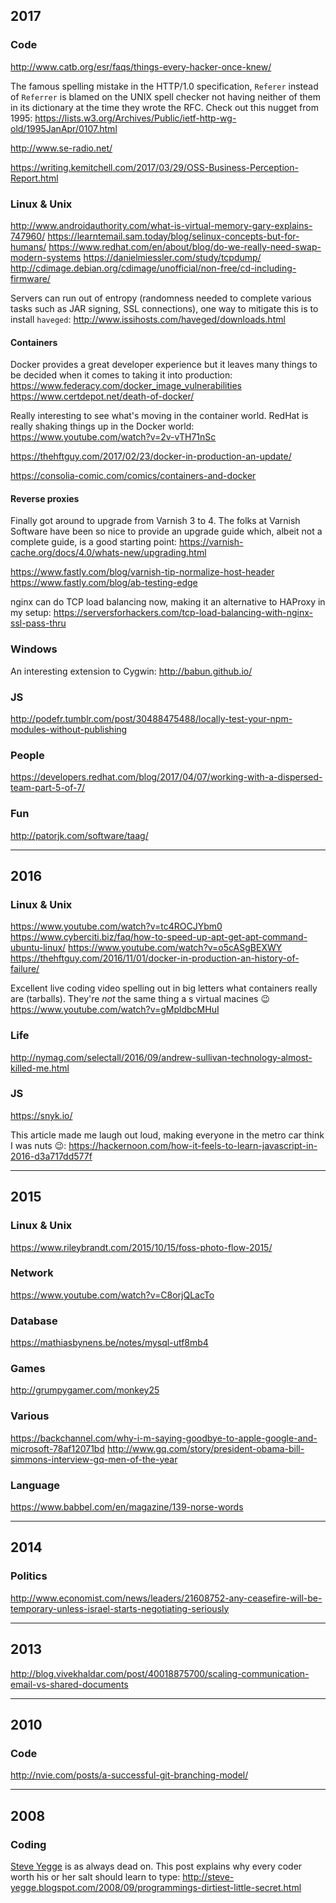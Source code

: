## 2017

### Code
http://www.catb.org/esr/faqs/things-every-hacker-once-knew/

The famous spelling mistake in the HTTP/1.0 specification, `Referer`
instead of `Referrer` is blamed on the UNIX spell checker not having
neither of them in its dictionary at the time they wrote the
RFC. Check out this nugget from 1995:
https://lists.w3.org/Archives/Public/ietf-http-wg-old/1995JanApr/0107.html

http://www.se-radio.net/

https://writing.kemitchell.com/2017/03/29/OSS-Business-Perception-Report.html

### Linux & Unix
http://www.androidauthority.com/what-is-virtual-memory-gary-explains-747960/
https://learntemail.sam.today/blog/selinux-concepts-but-for-humans/
https://www.redhat.com/en/about/blog/do-we-really-need-swap-modern-systems
https://danielmiessler.com/study/tcpdump/
http://cdimage.debian.org/cdimage/unofficial/non-free/cd-including-firmware/

Servers can run out of entropy (randomness needed to complete various
tasks such as JAR signing, SSL connections), one way to mitigate this
is to install `haveged`:
http://www.issihosts.com/haveged/downloads.html

#### Containers
Docker provides a great developer experience but it leaves many things
to be decided when it comes to taking it into production:
https://www.federacy.com/docker_image_vulnerabilities
https://www.certdepot.net/death-of-docker/

Really interesting to see what's moving in the container world. RedHat
is really shaking things up in the Docker world:
https://www.youtube.com/watch?v=2v-vTH71nSc

https://thehftguy.com/2017/02/23/docker-in-production-an-update/

https://consolia-comic.com/comics/containers-and-docker

#### Reverse proxies 

Finally got around to upgrade from Varnish 3 to 4. The folks at
Varnish Software have been so nice to provide an upgrade guide which,
albeit not a complete guide, is a good starting point:
https://varnish-cache.org/docs/4.0/whats-new/upgrading.html

https://www.fastly.com/blog/varnish-tip-normalize-host-header
https://www.fastly.com/blog/ab-testing-edge

nginx can do TCP load balancing now, making it an alternative to
HAProxy in my setup:
https://serversforhackers.com/tcp-load-balancing-with-nginx-ssl-pass-thru

### Windows
An interesting extension to Cygwin: 
http://babun.github.io/

### JS
http://podefr.tumblr.com/post/30488475488/locally-test-your-npm-modules-without-publishing

### People
https://developers.redhat.com/blog/2017/04/07/working-with-a-dispersed-team-part-5-of-7/


### Fun
http://patorjk.com/software/taag/

---

## 2016

### Linux & Unix
https://www.youtube.com/watch?v=tc4ROCJYbm0
https://www.cyberciti.biz/faq/how-to-speed-up-apt-get-apt-command-ubuntu-linux/
https://www.youtube.com/watch?v=o5cASgBEXWY
https://thehftguy.com/2016/11/01/docker-in-production-an-history-of-failure/

Excellent live coding video spelling out in big letters what
containers really are (tarballs). They're *not* the same thing a s
virtual macines 😉
https://www.youtube.com/watch?v=gMpldbcMHuI

### Life
http://nymag.com/selectall/2016/09/andrew-sullivan-technology-almost-killed-me.html

### JS
https://snyk.io/

This article made me laugh out loud, making everyone in the metro car
think I was nuts 😉:
https://hackernoon.com/how-it-feels-to-learn-javascript-in-2016-d3a717dd577f

---

## 2015

### Linux & Unix
https://www.rileybrandt.com/2015/10/15/foss-photo-flow-2015/

### Network
https://www.youtube.com/watch?v=C8orjQLacTo

### Database
https://mathiasbynens.be/notes/mysql-utf8mb4

### Games
http://grumpygamer.com/monkey25

### Various
https://backchannel.com/why-i-m-saying-goodbye-to-apple-google-and-microsoft-78af12071bd
http://www.gq.com/story/president-obama-bill-simmons-interview-gq-men-of-the-year

### Language
https://www.babbel.com/en/magazine/139-norse-words

---

## 2014

### Politics
http://www.economist.com/news/leaders/21608752-any-ceasefire-will-be-temporary-unless-israel-starts-negotiating-seriously

---

## 2013

http://blog.vivekhaldar.com/post/40018875700/scaling-communication-email-vs-shared-documents

---

## 2010

### Code
http://nvie.com/posts/a-successful-git-branching-model/

---

## 2008

### Coding

[Steve Yegge](http://steve-yegge.blogspot.com) is as always dead
on. This post explains why every coder worth his or her salt should
learn to type:
http://steve-yegge.blogspot.com/2008/09/programmings-dirtiest-little-secret.html
